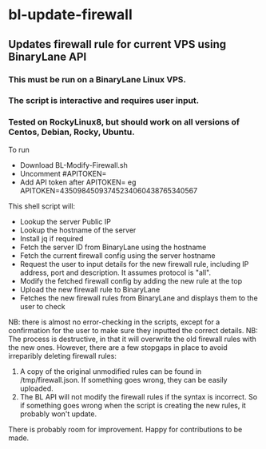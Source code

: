 # bl-update-firewall

## Updates firewall rule for current VPS using BinaryLane API

### This must be run on a BinaryLane Linux VPS.
### The script is interactive and requires user input.
### Tested on RockyLinux8, but should work on all versions of Centos, Debian, Rocky, Ubuntu.

To run
- Download BL-Modify-Firewall.sh
- Uncomment #APITOKEN=
- Add API token after APITOKEN=
  eg APITOKEN=43509845093745234060438765340567

This shell script will:
- Lookup the server Public IP
- Lookup the hostname of the server
- Install jq if required
- Fetch the server ID from BinaryLane using the hostname
- Fetch the current firewall config using the server hostname
- Request the user to input details for the new firewall rule, including IP address, port and description. It assumes protocol is "all".
- Modify the fetched firewall config by adding the new rule at the top
- Upload the new firewall rule to BinaryLane
- Fetches the new firewall rules from BinaryLane and displays them to the user to check

NB: there is almost no error-checking in the scripts, except for a confirmation for the user to make sure they inputted the correct details. 
NB: The process is destructive, in that it will overwrite the old firewall rules with the new ones. However, there are a few stopgaps in place to avoid irreparibly deleting firewall rules:
  1. A copy of the original unmodified rules can be found in /tmp/firewall.json. If something goes wrong, they can be easily uploaded.
  2. The BL API will not modify the firewall rules if the syntax is incorrect. So if something goes wrong when the script is creating the new rules, it probably won't update.
  
There is probably room for improvement. Happy for contributions to be made.
